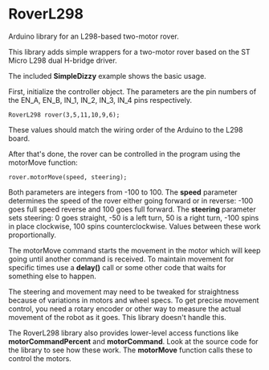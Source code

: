 RoverL298
=========

Arduino library for an L298-based two-motor rover.

This library adds simple wrappers for a two-motor rover based on the 
ST Micro L298 dual H-bridge driver. 

The included **SimpleDizzy** example shows the basic usage.

First, initialize the controller object. The parameters are the pin numbers of the EN_A, EN_B, IN_1, IN_2, IN_3, IN_4 pins respectively.  

	RoverL298 rover(3,5,11,10,9,6);

These values should match the wiring order of the Arduino to the L298 board.

After that's done, the rover can be controlled in the program using the motorMove function:

	rover.motorMove(speed, steering); 

Both parameters are integers from -100 to 100. The **speed** parameter determines the speed of the rover either going forward or in reverse: -100 goes full speed reverse and 100 goes full forward. The  **steering** parameter sets steering: 0 goes straight, -50 is a left turn, 50 is a right turn, -100 spins in place clockwise, 100 spins counterclockwise. Values between these work proportionally.  

The motorMove command starts the movement in the motor which will keep going until another command is received. To maintain movement for specific times use a **delay()** call or some other code that waits for something else to happen.

The steering and movement may need to be tweaked for straightness because of variations in motors and wheel specs. To get precise movement control, you need a rotary encoder or other way to measure the actual movement of the robot as it goes. This library doesn't handle this.

The RoverL298 library also provides lower-level access functions like **motorCommandPercent** and **motorCommand**. Look at the source code for the library to see how these work. The **motorMove** function calls these to control the motors. 